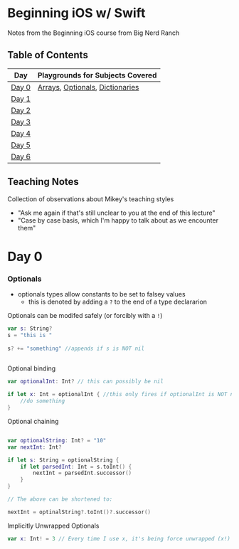 # Beginning iOS w/ Swift

Notes from the Beginning iOS course from Big Nerd Ranch

## Table of Contents

|  Day | Playgrounds for Subjects Covered  | 
|---|---|
| [Day 0](#day-0)  | [Arrays](./arrays.playground/section-1.swift), [Optionals](./optionals.playground/section-1.swift), [Dictionaries](./dictionaries.playground/section-1.swift) | 
|[Day 1](#day-1)||
|[Day 2](#day-2)||
|[Day 3](#day-3)||
|[Day 4](#day-4)||
|[Day 5](#day-5)||
|[Day 6](#day-6)||

## Teaching Notes
Collection of observations about Mikey's teaching styles  

- "Ask me again if that's still unclear to you at the end of this lecture"
- "Case by case basis, which I'm happy to talk about as we encounter them"


# Day 0

### Optionals
* optionals types allow constants to be set to falsey values
	* this is denoted by adding a `?` to the end of a type declararion

Optionals can be modifed safely (or forcibly with a `!`)

```swift
var s: String?
s = "this is "
	
s? += "something" //appends if s is NOT nil
	
```

Optional binding

```swift
var optionalInt: Int? // this can possibly be nil

if let x: Int = optionalInt { //this only fires if optionalInt is NOT nil
    //do something
}
```

Optional chaining

```swift

var optionalString: Int? = "10"
var nextInt: Int?

if let s: String = optionalString {
    if let parsedInt: Int = s.toInt() {
        nextInt = parsedInt.successor()
    }
}

// The above can be shortened to:

nextInt = optinalString?.toInt()?.successor()

```

Implicitly Unwrapped Optionals

```swift
var x: Int! = 3 // Every time I use x, it's being force unwrapped (x!)

```